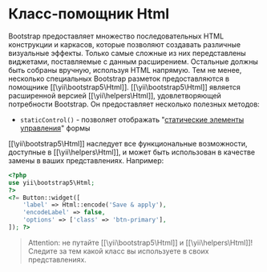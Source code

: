 Класс-помощник Html
===================

Bootstrap предоставляет множество последовательных HTML конструкции и каркасов, которые позволяют создавать различные визуальные эффекты. Только самые сложные из них передставлены виджетами, поставляемые с данным расширением. Остальные должны быть собраны вручную, используя HTML напрямую. Тем не менее, несколько специальных Bootstrap разметок предоставляются в помощнике [[\yii\bootstrap5\Html]]. [[\yii\bootstrap5\Html]] является расширенной версией [[\yii\helpers\Html]], удовлетворяющей потребности Bootstrap. Он предоставляет несколько полезных методов:

 - `staticControl()` - позволяет отображать "[статические элементы управления](https://getbootstrap.com/docs/5.1/forms/form-control/#readonly-plain-text)" формы

[[\yii\bootstrap5\Html]] наследует все функциональные возможности, доступные в [[\yii\helpers\Html]], и может быть использован в качестве замены в ваших представлениях. Например:

```php
<?php
use yii\bootstrap5\Html;
?>
<?= Button::widget([
    'label' => Html::encode('Save & apply'),
    'encodeLabel' => false,
    'options' => ['class' => 'btn-primary'],
]); ?>
```

> Attention: не путайте [[\yii\bootstrap5\Html]] и [[\yii\helpers\Html]]! Следите за тем какой класс вы используете в своих представлениях.
